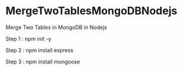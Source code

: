 # MergeTwoTablesMongoDBNodejs
Merge Two Tables in MongoDB in Nodejs

Step 1 : npm init -y

Step 2 : npm install express

Step 3 : npm install mongoose
